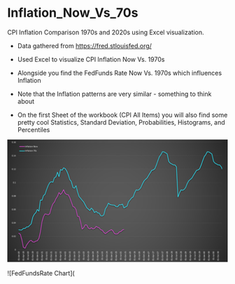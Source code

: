 # Inflation_Now_Vs_70s
CPI Inflation Comparison 1970s and 2020s using Excel visualization.

- Data gathered from https://fred.stlouisfed.org/
- Used Excel to visualize CPI Inflation Now Vs. 1970s
- Alongside you find the FedFunds Rate Now Vs. 1970s which influences Inflation
- Note that the Inflation patterns are very similar - something to think about

- On the first Sheet of the workbook (CPI All Items) you will also find some pretty cool Statistics, Standard Deviation, Probabilities, Histograms, and Percentiles

![Inflation Chart](Inflation_Now_vs_70s.png)

![FedFundsRate Chart](
